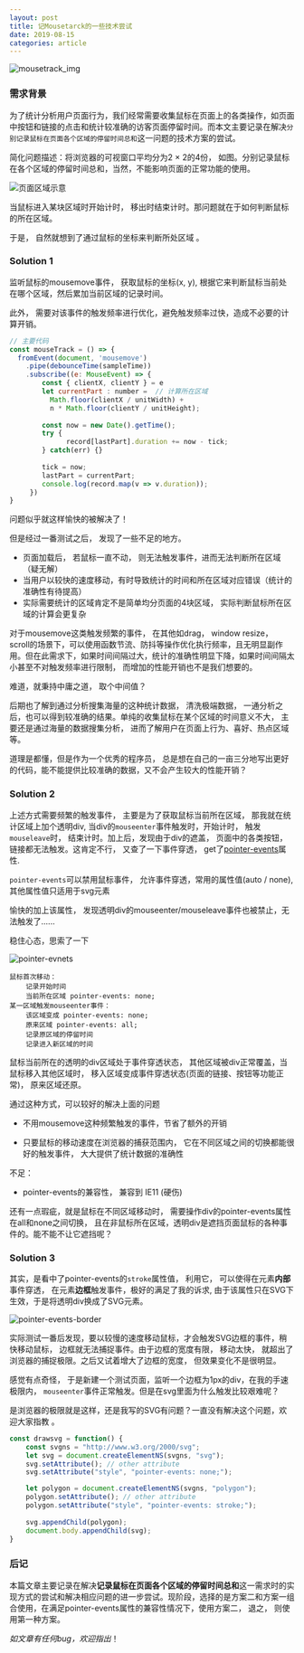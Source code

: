 ```yaml
---
layout: post
title: 记Mousetarck的一些技术尝试
date: 2019-08-15
categories: article
---
```


![mousetrack_img](https://p5.ssl.qhimg.com/t01771478e667255d55.png)

### 需求背景

为了统计分析用户页面行为，我们经常需要收集鼠标在页面上的各类操作，如页面中按钮和链接的点击和统计较准确的访客页面停留时间。而本文主要记录在解决`分别记录鼠标在页面各个区域的停留时间总和`这一问题的技术方案的尝试。

简化问题描述：将浏览器的可视窗口平均分为2 × 2的4份， 如图。分别记录鼠标在各个区域的停留时间总和，当然，不能影响页面的正常功能的使用。

![页面区域示意](https://p5.ssl.qhimg.com/t01752acf18ecbe6aa7.png)

当鼠标进入某块区域时开始计时， 移出时结束计时。那问题就在于如何判断鼠标的所在区域。

于是， 自然就想到了通过鼠标的坐标来判断所处区域 。



### Solution 1

监听鼠标的mousemove事件， 获取鼠标的坐标(x, y),  根据它来判断鼠标当前处在哪个区域，然后累加当前区域的记录时间。

此外， 需要对该事件的触发频率进行优化，避免触发频率过快，造成不必要的计算开销。

```javascript
// 主要代码
const mouseTrack = () => {
  fromEvent(document, 'mousemove')
    .pipe(debounceTime(sampleTime))
    .subscribe((e: MouseEvent) => {  
      	const { clientX, clientY } = e
        let currentPart : number = 	// 计算所在区域
          Math.floor(clientX / unitWidth) + 
          n * Math.floor(clientY / unitHeight);
 
    	const now = new Date().getTime();
    	try {
        	  record[lastPart].duration += now - tick;
    	} catch(err) {}
      
        tick = now;
        lastPart = currentPart;
        console.log(record.map(v => v.duration));
     })
}
````

问题似乎就这样愉快的被解决了！

但是经过一番测试之后， 发现了一些不足的地方。

+ 页面加载后， 若鼠标一直不动， 则无法触发事件，进而无法判断所在区域（疑无解）
+ 当用户以较快的速度移动，有时导致统计的时间和所在区域对应错误（统计的准确性有待提高）
+ 实际需要统计的区域肯定不是简单均分页面的4块区域， 实际判断鼠标所在区域的计算会更复杂

对于mousemove这类触发频繁的事件， 在其他如drag， window resize， scroll的场景下，可以使用函数节流、防抖等操作优化执行频率，且无明显副作用。但在此需求下，如果时间间隔过大，统计的准确性明显下降，如果时间间隔太小甚至不对触发频率进行限制， 而增加的性能开销也不是我们想要的。

难道，就秉持中庸之道， 取个中间值？

后期也了解到通过分析搜集海量的这种统计数据， 清洗极端数据， 一通分析之后，也可以得到较准确的结果。单纯的收集鼠标在某个区域的时间意义不大， 主要还是通过海量的数据搜集分析， 进而了解用户在页面上行为、喜好、热点区域等。

道理是都懂，但是作为一个优秀的程序员， 总是想在自己的一亩三分地写出更好的代码，能不能提供比较准确的数据，又不会产生较大的性能开销？



### Solution 2

上述方式需要频繁的触发事件， 主要是为了获取鼠标当前所在区域， 那我就在统计区域上加个透明div, 当div的`mouseenter`事件触发时，开始计时， 触发`mouseleave`时， 结束计时。加上后，发现由于div的遮盖， 页面中的各类按钮，链接都无法触发。这肯定不行， 又查了一下事件穿透， get了[pointer-events](https://www.w3.org/TR/SVG/interact.html#PointerEventsProperty)属性.

`pointer-events`可以禁用鼠标事件， 允许事件穿透，常用的属性值(auto / none), 其他属性值只适用于svg元素

愉快的加上该属性， 发现透明div的mouseenter/mouseleave事件也被禁止，无法触发了......

稳住心态，思索了一下

![pointer-evnets](https://p3.ssl.qhimg.com/t012d3f90a084507415.png)

```
鼠标首次移动：
	记录开始时间
	当前所在区域 pointer-events: none;
某一区域触发mouseenter事件：
	该区域变成 pointer-events: none;
	原来区域 pointer-events: all;
	记录原区域的停留时间
	记录进入新区域的时间
```



鼠标当前所在的透明的div区域处于事件穿透状态， 其他区域被div正常覆盖，当鼠标移入其他区域时， 移入区域变成事件穿透状态(页面的链接、按钮等功能正常)， 原来区域还原。



通过这种方式，可以较好的解决上面的问题

+ 不用mousemove这种频繁触发的事件，节省了额外的开销

+ 只要鼠标的移动速度在浏览器的捕获范围内， 它在不同区域之间的切换都能很好的触发事件， 大大提供了统计数据的准确性

不足：

+ pointer-events的兼容性， 兼容到 IE11 (硬伤)

还有一点瑕疵，就是鼠标在不同区域移动时， 需要操作div的pointer-events属性在all和none之间切换， 且在非鼠标所在区域，透明div是遮挡页面鼠标的各种事件的。能不能不让它遮挡呢？



### Solution 3

其实，是看中了pointer-events的`stroke`属性值， 利用它， 可以使得在元素**内部**事件穿透， 在元素**边框**触发事件，极好的满足了我的诉求,  由于该属性只在SVG下生效，于是将透明div换成了SVG元素。

![pointer-events-border](https://p0.ssl.qhimg.com/t01d62897a2fba37bbe.png)

实际测试一番后发现，要以较慢的速度移动鼠标，才会触发SVG边框的事件，稍快移动鼠标， 边框就无法捕捉事件。由于边框的宽度有限， 移动太快， 就超出了浏览器的捕捉极限。之后又试着增大了边框的宽度， 但效果变化不是很明显。

感觉有点奇怪， 于是新建一个测试页面，监听一个边框为1px的div，在我的手速极限内， `mouseenter`事件正常触发。但是在svg里面为什么触发比较艰难呢？

是浏览器的极限就是这样，还是我写的SVG有问题？一直没有解决这个问题，欢迎大家指教 。

```javascript
const drawsvg = function() {
    const svgns = "http://www.w3.org/2000/svg"; 
    let svg = document.createElementNS(svgns, "svg"); 
    svg.setAttribute(); // other attribute
    svg.setAttribute("style", "pointer-events: none;");

    let polygon = document.createElementNS(svgns, "polygon");
    polygon.setAttribute(); // other attribute
    polygon.setAttribute("style", "pointer-events: stroke;");
    
    svg.appendChild(polygon);
    document.body.appendChild(svg);
}
```



### 后记

本篇文章主要记录在解决**记录鼠标在页面各个区域的停留时间总和**这一需求时的实现方式的尝试和解决相应问题的进一步尝试。现阶段，选择的是方案二和方案一组合使用，在满足pointer-events属性的兼容性情况下，使用方案二， 退之， 则使用第一种方案。

*如文章有任何bug，欢迎指出*！
